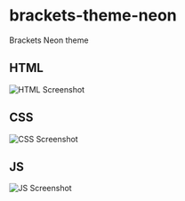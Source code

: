 # brackets-theme-neon
Brackets Neon theme

## HTML
![HTML Screenshot](https://github.com/remonbonbon/brackets-theme-neon/blob/master/html.png)

## CSS
![CSS Screenshot](https://github.com/remonbonbon/brackets-theme-neon/blob/master/css.png)

## JS
![JS Screenshot](https://github.com/remonbonbon/brackets-theme-neon/blob/master/js.png)

